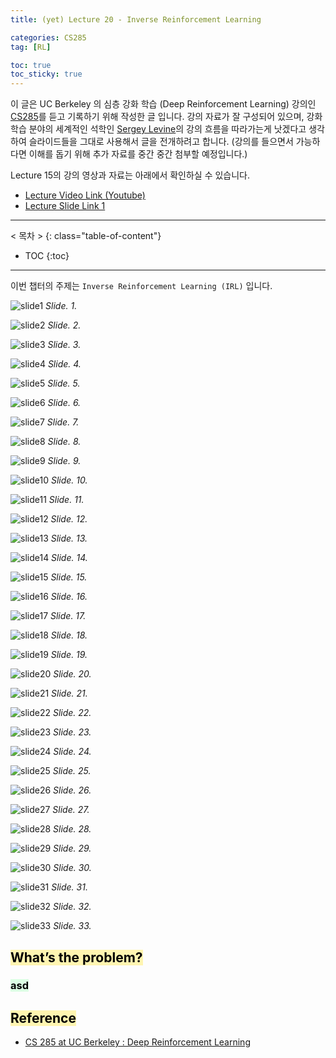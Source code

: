 ```yaml
---
title: (yet) Lecture 20 - Inverse Reinforcement Learning

categories: CS285
tag: [RL]

toc: true
toc_sticky: true
---
```



이 글은 UC Berkeley 의 심층 강화 학습 (Deep Reinforcement Learning) 강의인 [CS285](http://rail.eecs.berkeley.edu/deeprlcourse/)를 듣고 기록하기 위해 작성한 글 입니다. 
강의 자료가 잘 구성되어 있으며, 강화학습 분야의 세계적인 석학인 [Sergey Levine](http://people.eecs.berkeley.edu/~svlevine/)의 강의 흐름을 따라가는게 낫겠다고 생각하여 슬라이드들을 그대로 사용해서 글을 전개하려고 합니다. (강의를 들으면서 가능하다면 이해를 돕기 위해 추가 자료를 중간 중간 첨부할 예정입니다.)


Lecture 15의 강의 영상과 자료는 아래에서 확인하실 수 있습니다. 
- [Lecture Video Link (Youtube)](https://www.youtube.com/watch?v=EcxpbhDeuZw&list=PL_iWQOsE6TfURIIhCrlt-wj9ByIVpbfGc&index=88)
- [Lecture Slide Link 1](http://rail.eecs.berkeley.edu/deeprlcourse/static/slides/lec-20.pdf)


---
< 목차 >
{: class="table-of-content"}
* TOC
{:toc}
---

이번 챕터의 주제는 `Inverse Reinforcement Learning (IRL)` 입니다.

![slide1](/assets/images/CS285/lec-20/slide1.png)
*Slide. 1.*

![slide2](/assets/images/CS285/lec-20/slide2.png)
*Slide. 2.*

![slide3](/assets/images/CS285/lec-20/slide3.png)
*Slide. 3.*

![slide4](/assets/images/CS285/lec-20/slide4.png)
*Slide. 4.*

![slide5](/assets/images/CS285/lec-20/slide5.png)
*Slide. 5.*

![slide6](/assets/images/CS285/lec-20/slide6.png)
*Slide. 6.*

![slide7](/assets/images/CS285/lec-20/slide7.png)
*Slide. 7.*

![slide8](/assets/images/CS285/lec-20/slide8.png)
*Slide. 8.*

![slide9](/assets/images/CS285/lec-20/slide9.png)
*Slide. 9.*

![slide10](/assets/images/CS285/lec-20/slide10.png)
*Slide. 10.*

![slide11](/assets/images/CS285/lec-20/slide11.png)
*Slide. 11.*

![slide12](/assets/images/CS285/lec-20/slide12.png)
*Slide. 12.*

![slide13](/assets/images/CS285/lec-20/slide13.png)
*Slide. 13.*

![slide14](/assets/images/CS285/lec-20/slide14.png)
*Slide. 14.*

![slide15](/assets/images/CS285/lec-20/slide15.png)
*Slide. 15.*

![slide16](/assets/images/CS285/lec-20/slide16.png)
*Slide. 16.*

![slide17](/assets/images/CS285/lec-20/slide17.png)
*Slide. 17.*

![slide18](/assets/images/CS285/lec-20/slide18.png)
*Slide. 18.*

![slide19](/assets/images/CS285/lec-20/slide19.png)
*Slide. 19.*

![slide20](/assets/images/CS285/lec-20/slide20.png)
*Slide. 20.*

![slide21](/assets/images/CS285/lec-20/slide21.png)
*Slide. 21.*

![slide22](/assets/images/CS285/lec-20/slide22.png)
*Slide. 22.*

![slide23](/assets/images/CS285/lec-20/slide23.png)
*Slide. 23.*

![slide24](/assets/images/CS285/lec-20/slide24.png)
*Slide. 24.*

![slide25](/assets/images/CS285/lec-20/slide25.png)
*Slide. 25.*

![slide26](/assets/images/CS285/lec-20/slide26.png)
*Slide. 26.*

![slide27](/assets/images/CS285/lec-20/slide27.png)
*Slide. 27.*

![slide28](/assets/images/CS285/lec-20/slide28.png)
*Slide. 28.*

![slide29](/assets/images/CS285/lec-20/slide29.png)
*Slide. 29.*

![slide30](/assets/images/CS285/lec-20/slide30.png)
*Slide. 30.*

![slide31](/assets/images/CS285/lec-20/slide31.png)
*Slide. 31.*

![slide32](/assets/images/CS285/lec-20/slide32.png)
*Slide. 32.*

![slide33](/assets/images/CS285/lec-20/slide33.png)
*Slide. 33.*





## <mark style='background-color: #fff5b1'> What’s the problem?  </mark>



### <mark style='background-color: #dcffe4'> asd </mark>

## <mark style='background-color: #fff5b1'> Reference </mark>

- [CS 285 at UC Berkeley : Deep Reinforcement Learning](http://rail.eecs.berkeley.edu/deeprlcourse/)































